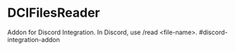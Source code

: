 # DCIFilesReader
Addon for Discord Integration. In Discord, use /read &lt;file-name>. #discord-integration-addon

